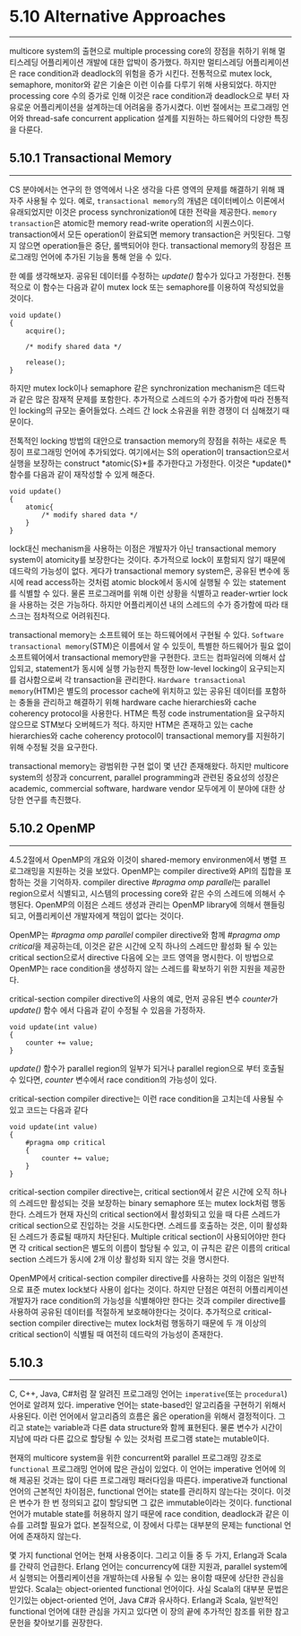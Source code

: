 # 5.10 Alternative Approaches
---

multicore system의 출현으로 multiple processing core의 장점을 취하기 위해 멀티스레딩 어플리케이션 개발에 대한 압박이 증가했다. 하지만 멀티스레딩 어플리케이션은 race condition과 deadlock의 위험을 증가 시킨다. 전통적으로 mutex lock, semaphore, monitor와 같은 기술은 이런 이슈를 다루기 위해 사용되었다. 하지만 processing core 수의 증가로 인해 이것은 race condition과 deadlock으로 부터 자유로운 어플리케이션을 설계하는데 어려움을 증가시켰다. 이번 절에서는 프로그래밍 언어와 thread-safe concurrent application 설계를 지원하는 하드웨어의 다양한 특징을 다룬다.

## 5.10.1 Transactional Memory
---

CS 분야에서는 연구의 한 영역에서 나온 생각을 다른 영역의 문제를 해결하기 위해 꽤 자주 사용될 수 있다. 예로, `transactional memory`의 개념은 데이터베이스 이론에서 유래되었지만 이것은 process synchronization에 대한 전략을 제공한다. `memory transaction`은 atomic한 memory read-write operation의 시퀀스이다. transaction에서 모든 operation이 완료되면 memory transaction은 커밋된다. 그렇지 않으면 operation들은 중단, 롤백되어야 한다. transactional memory의 장점은 프로그래밍 언어에 추가된 기능을 통해 얻을 수 있다.

한 예를 생각해보자. 공유된 데이터를 수정하는 *update()* 함수가 있다고 가정한다. 전통적으로 이 함수는 다음과 같이 mutex lock 또는 semaphore를 이용하여 작성되었을 것이다.

	void update()
	{
		acquire();

		/* modify shared data */

		release();
	}

하지만 mutex lock이나 semaphore 같은 synchronization mechanism은 데드락과 같은 많은 잠재적 문제를 포함한다. 추가적으로 스레드의 수가 증가함에 따라 전통적인 locking의 규모는 줄어들었다. 스레드 간 lock 소유권을 위한 경쟁이 더 심해졌기 때문이다.

전톡적인 locking 방법의 대안으로 transaction memory의 장점을 취하는 새로운 특징이 프로그래밍 언어에 추가되었다. 여기에서는 S의 operation이 transaction으로서 실행을 보장하는 construct *atomic{S}*를 추가한다고 가정한다. 이것은 *update()*함수를 다음과 같이 재작성할 수 있게 해준다.

	void update()
	{
		atomic{
			/* modify shared data */
		}
	}

lock대신 mechanism을 사용하는 이점은 개발자가 아닌 transactional memory system이 atomicity를 보장한다는 것이다. 추가적으로 lock이 포함되지 않기 때문에 데드락의 가능성이 없다. 게다가 transactional memory system은, 공유된 변수에 동시에 read access하는 것처럼 atomic block에서 동시에 실행될 수 있는 statement를 식별할 수 있다. 물론 프로그래머를 위해 이런 상황을 식별하고 reader-wrtier lock을 사용하는 것은 가능하다. 하지만 어플리케이션 내의 스레드의 수가 증가함에 따라 태스크는 점차적으로 어려워진다.

transactional memory는 소프트웨어 또는 하드웨어에서 구현될 수 있다. `Software transactional memory`(STM)은 이름에서 알 수 있듯이, 특별한 하드웨어가 필요 없이 소프트웨어에서 transactional memory만을 구현한다. 코드는 컴파일러에 의해서 삽입되고, statement가 동시에 실행 가능한지 특정한 low-level locking이 요구되는지를 검사함으로써 각 transaction을 관리한다. `Hardware transactional memory`(HTM)은 별도의 processor cache에 위치하고 있는 공유된 데이터를 포함하는 충돌을 관리하고 해결하기 위해 hardware cache hierarchies와 cache coherency protocol을 사용한다. HTM은 특정 code instrumentation을 요구하지 않으므로 STM보다 오버헤드가 적다. 하지만 HTM은 존재하고 있는 cache hierarchies와 cache coherency protocol이 transactional memory를 지원하기 위해 수정될 것을 요구한다.

transactional memory는 광범위한 구현 없이 몇 년간 존재해왔다. 하지만 multicore system의 성장과 concurrent, parallel programming과 관련된 중요성의 성장은 academic, commercial software, hardware vendor 모두에게 이 분야에 대한 상당한 연구를 촉진했다.

## 5.10.2 OpenMP
---

4.5.2절에서 OpenMP의 개요와 이것이 shared-memory environmen에서 병렬 프로그래밍을 지원하는 것을 보았다. OpenMP는 compiler directive와 API의 집합을 포함하는 것을 기억하자. compiler directive *#pragma omp parallel*는 parallel region으로서 식별되고, 시스템의 processing core와 같은 수의 스레드에 의해서 수행된다. OpenMP의 이점은 스레드 생성과 관리는 OpenMP library에 의해서 핸들링되고, 어플리케이션 개발자에게 책임이 없다는 것이다.

OpenMP는 *#pragma omp parallel* compiler directive와 함께 *#pragma omp critical*을 제공하는데, 이것은 같은 시간에 오직 하나의 스레드만 활성화 될 수 있는 critical section으로서 directive 다음에 오는 코드 영역을 명시한다. 이 방법으로 OpenMP는 race condition을 생성하지 않는 스레드를 확보하기 위한 지원을 제공한다.

critical-section compiler directive의 사용의 예로, 먼저 공유된 변수 *counter*가 *update()* 함수 에서 다음과 같이 수정될 수 있음을 가정하자.

	void update(int value)
	{
		counter += value;
	}

*update()* 함수가 parallel region의 일부가 되거나 parallel region으로 부터 호출될 수 있다면, *counter* 변수에서 race condition의 가능성이 있다.

critical-section compiler directive는 이런 race condition을 고치는데 사용될 수 있고 코드는 다음과 같다

	void update(int value)
	{
		#pragma omp critical
		{
			counter += value;
		}
	}

critical-section compiler directive는, critical section에서 같은 시간에 오직 하나의 스레드만 활성되는 것을 보장하는 binary semaphore 또는 mutex lock처럼 행동한다. 스레드가 현재 자신의 critical section에서 활성화되고 있을 때 다른 스레드가 critical section으로 진입하는 것을 시도한다면. 스레드를 호출하는 것은, 이미 활성화된 스레드가 종료될 때까지 차단된다. Multiple critical section이 사용되어야만 한다면 각 critical section은 별도의 이름이 할당될 수 있고, 이 규칙은 같은 이름의 critical section 스레드가 동시에 2개 이상 활성화 되지 않는 것을 명시한다.

OpenMP에서 critical-section compiler directive를 사용하는 것의 이점은 일반적으로 표준 mutex lock보다 사용이 쉽다는 것이다. 하지만 단점은 여전히 어플리케이션 개발자가 race condition의 가능성을 식별해야만 한다는 것과 compiler directive를 사용하여 공유된 데이터를 적절하게 보호해야한다는 것이다. 추가적으로 critical-section compiler directive는 mutex lock처럼 행동하기 때문에 두 개 이상의 critical section이 식별될 때 여전히 데드락의 가능성이 존재한다.

## 5.10.3
---

C, C++, Java, C#처럼 잘 알려진 프로그래밍 언어는 `imperative`(또는 `procedural`) 언어로 알려져 있다. imperative 언어는 state-based인 알고리즘을 구현하기 위해서 사용된다. 이런 언어에서 알고리즘의 흐름은 옳은 operation을 위해서 결정적이다. 그리고 state는 variable과 다른 data structure와 함께 표현된다. 물론 변수가 시간이 지남에 따라 다른 값으로 할당될 수 있는 것처럼 프로그램 state는 mutable이다.

현재의 multicore system을 위한 concurrent와 parallel 프로그래밍 강조로 `functional` 프로그래밍 언어에 많은 관심이 있었다. 이 언어는 imperative 언어에 의해 제공된 것과는 많이 다른 프로그래밍 패러다임을 따른다. imperative과 functional 언어의 근본적인 차이점은, functional 언어는 state를 관리하지 않는다는 것이다. 이것은 변수가 한 번 정의되고 값이 할당되면 그 값은 immutable이라는 것이다. functional 언어가 mutable state를 허용하지 않기 때문에 race condition, deadlock과 같은 이슈를 고려할 필요가 없다. 본질적으로, 이 장에서 다루는 대부분의 문제는 functional 언어에 존재하지 않는다.

몇 가지 functional 언어는 현재 사용중이다. 그리고 이들 중 두 가지, Erlang과 Scala를 간략히 언급한다. Erlang 언어는 concurrency에 대한 지원과, parallel system에서 실행되는 어플리케이션을 개발하는데 사용될 수 있는 용이함 때문에 상단한 관심을 받았다. Scala는 object-oriented functional 언어이다. 사실 Scala의 대부분 문법은 인기있는 object-oriented 언어, Java C#과 유사하다. Erlang과 Scala, 일반적인 functional 언어에 대한 관심을 가지고 있다면 이 장의 끝에 추가적인 참조를 위한 참고문헌을 찾아보기를 권장한다.
